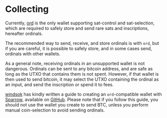Collecting
==========

Currently, [ord](https://github.com/casey/ord/) is the only wallet supporting
sat-control and sat-selection, which are required to safely store and send rare
sats and inscriptions, hereafter ordinals.

The recommended way to send, receive, and store ordinals is with `ord`, but if
you are careful, it is possible to safely store, and in some cases send,
ordinals with other wallets.

As a general note, receiving ordinals in an unsupported wallet is not
dangerous. Ordinals can be sent to any bitcoin address, and are safe as long as
the UTXO that contains them is not spent. However, if that wallet is then used
to send bitcoin, it may select the UTXO containing the ordinal as an input, and
send the inscription or spend it to fees.

[windsok](https://github.com/windsok) has kindly written a guide to creating an
`ord`-compatible wallet with [Sparrow](https://sparrowwallet.com/), available
on [GitHub](https://gist.github.com/windsok/5b53a1ced6ef3eddbde260337de28980).
Please note that if you follow this guide, you should not use the wallet you
create to send BTC, unless you perform manual coin-selection to avoid sending
ordinals.
